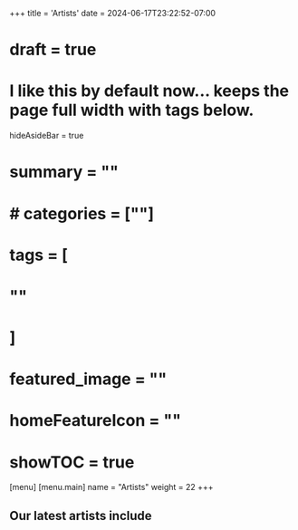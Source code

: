 +++
title = 'Artists'
date = 2024-06-17T23:22:52-07:00
# draft = true
# I like this by default now... keeps the page full width with tags below.
hideAsideBar = true
# summary = ""
# # categories = [""]
# tags = [
  # ""
  # ]
# featured_image = ""
# homeFeatureIcon = ""
# showTOC = true
[menu]
 [menu.main]
  name = "Artists"
  weight = 22
+++



## Our latest artists include

<!--more-->

